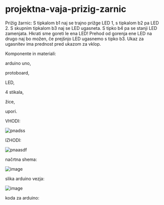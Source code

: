 # projektna-vaja-prizig-zarnic


Prižig žarnic: S tipkalom b1 naj se trajno prižge LED 1, s tipkalom b2 pa LED 2. S skupnim tipkalom b3 naj se LED ugasneta. S tipko b4 pa se stanji LED zamenjata. Hkrati sme goreti le ena LED! Prehod od gorenja ene LED na drugo naj bo možen, če prejšnjo LED ugasnemo s tipko b3. Ukaz za ugasnitev ima prednost pred ukazom za vklop.

Komponente in materiali:

arduino uno,

protoboard,

LED,

4 stikala,

žice,

upori.


VHODI:

![pnadss](https://user-images.githubusercontent.com/129928759/232752544-ef5f590e-5342-4994-810e-a456bdd1c2a3.png)

IZHODI:

![pnaasdf](https://user-images.githubusercontent.com/129928759/232752575-48fbd7e1-90d0-4377-ab16-740938f09526.png)

načrtna shema:

![image](https://user-images.githubusercontent.com/129928759/232747875-e3980bc9-d345-4056-9bcb-bc1c2b72015f.png)

slika arduino vezja:

![image](https://user-images.githubusercontent.com/129928759/236142873-8487819c-2060-437d-bd35-488ab5588651.png)

koda za arduino:
